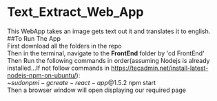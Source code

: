# Text_Extract_Web_App
This WebApp takes an image gets text out it and translates it to english.   
##To Run The App  
First download all the folders in the repo  
Then in the terminal, navigate to the **FrontEnd** folder by 'cd FrontEnd'  
Then Run the following commands in order(assuming Nodejs is already installed...If not follow commands in https://tecadmin.net/install-latest-nodejs-npm-on-ubuntu/):  
   ~$sudo npm i -g create-react-app@1.5.2  
   ~$npm start  
Then a browser window will open displaying our required page
